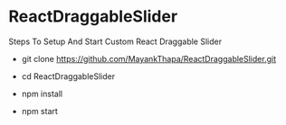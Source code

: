 # ReactDraggableSlider

Steps To Setup And Start Custom React Draggable Slider

- git clone https://github.com/MayankThapa/ReactDraggableSlider.git

- cd ReactDraggableSlider

- npm install

- npm start
